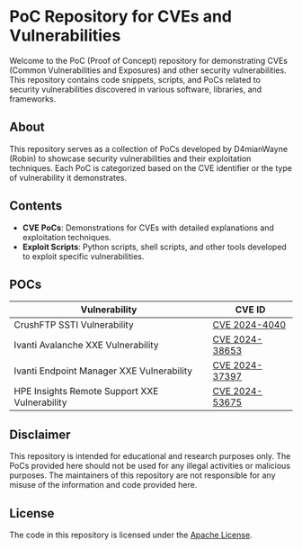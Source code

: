 # PoC Repository for CVEs and Vulnerabilities

Welcome to the PoC (Proof of Concept) repository for demonstrating CVEs (Common Vulnerabilities and Exposures) and other security vulnerabilities. This repository contains code snippets, scripts, and PoCs related to security vulnerabilities discovered in various software, libraries, and frameworks.

## About

This repository serves as a collection of PoCs developed by D4mianWayne (Robin) to showcase security vulnerabilities and their exploitation techniques. Each PoC is categorized based on the CVE identifier or the type of vulnerability it demonstrates.

## Contents

- **CVE PoCs**: Demonstrations for CVEs with detailed explanations and exploitation techniques.
- **Exploit Scripts**: Python scripts, shell scripts, and other tools developed to exploit specific vulnerabilities.

## POCs

| Vulnerability | CVE ID |
| ------------- | ------ |
| CrushFTP SSTI Vulnerability | [CVE 2024-4040](./CVE%202024-4040/) |
| Ivanti Avalanche XXE Vulnerability | [CVE 2024-38653](./CVE%202024-38653/) |
| Ivanti Endpoint Manager XXE Vulnerability | [CVE 2024-37397](./CVE%202024-37397/CVE-2024-37397-Final-Full-Chain.py) |
| HPE Insights Remote Support XXE Vulnerability | [CVE 2024-53675](./CVE%202024-53675/CVE-2024-53675.py) |


## Disclaimer

This repository is intended for educational and research purposes only. The PoCs provided here should not be used for any illegal activities or malicious purposes. The maintainers of this repository are not responsible for any misuse of the information and code provided here.

## License

The code in this repository is licensed under the [Apache License](LICENSE).
